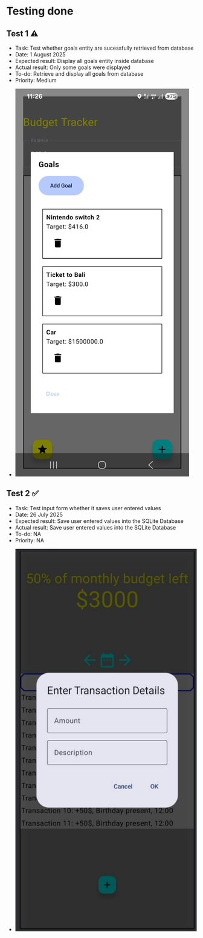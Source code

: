 # Testing done

## Test 1 ⚠️
- Task: Test whether goals entity are sucessfully retrieved from database
- Date: 1 August 2025
- Expected result: Display all goals entity inside database
- Actual result: Only some goals were displayed
- To-do: Retrieve and display all goals from database
- Priority: Medium
* ![Example](Iteration%201%20Screenshots/i3.png)

## Test 2 ✅
- Task: Test input form whether it saves user entered values
- Date: 26 July 2025
- Expected result: Save user entered values into the SQLite Database
- Actual result: Save user entered values into the SQLite Database
- To-do: NA
- Priority: NA

* ![Example](Mockups/1.png)
